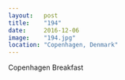 ```yaml
---
layout:   post
title:    "194"
date:     2016-12-06
image:    "194.jpg"
location: "Copenhagen, Denmark"
---
```


Copenhagen Breakfast
